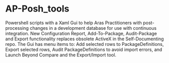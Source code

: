 # AP-Posh_tools
Powershell scripts with a Xaml Gui to help Aras Practitioners with post-processing changes in a development database for use with continuous integration. New Configuration Report, Add-To-Package, Audit-Package and Export functionality replaces obsolete ActiveX in the Self-Documenting repo.  The Gui has menu items to: Add selected rows to PackageDefinitions, Export selected rows, Audit PackageDefinitions to avoid import errors, and  Launch Beyond Compare and the Export/Import tool.
